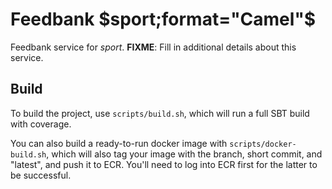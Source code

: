 # Feedbank $sport;format="Camel"$

Feedbank service for $sport$. **FIXME**: Fill in additional details about this service.

## Build

To build the project, use `scripts/build.sh`, which will run a full SBT build with coverage.

You can also build a ready-to-run docker image with `scripts/docker-build.sh`, which will also
tag your image with the branch, short commit, and "latest", and push it to ECR. You'll need to log
into ECR first for the latter to be successful.
